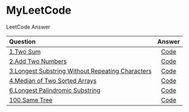 # MyLeetCode
LeetCode Answer

|Question|Answer|
|:--------------------------------------------|:--------------------------------------------------------:|
|[1.Two Sum](https://leetcode.com/problems/two-sum/)|[Code](https://github.com/yaochengfly/MyLeetCode/blob/master/1.Two%20Sum)|
|[2.Add Two Numbers](https://leetcode.com/problems/add-two-numbers/)|[Code](https://github.com/yaochengfly/MyLeetCode/blob/master/2.Add%20Two%20Numbers)|
|[3.Longest Substring Without Repeating Characters ](https://leetcode.com/problems/longest-substring-without-repeating-characters/)|[Code](https://github.com/yaochengfly/MyLeetCode/blob/master/3.Longest%20Substring%20Without%20Repeating%20Characters)|
|[4.Median of Two Sorted Arrays](https://leetcode.com/problems/median-of-two-sorted-arrays/)|[Code](https://github.com/yaochengfly/MyLeetCode/blob/master/4.Median%20of%20Two%20Sorted%20Arrays)|
|[6.Longest Palindromic Substring ](https://leetcode.com/problems/longest-palindromic-substring/)|[Code](https://github.com/yaochengfly/MyLeetCode/blob/master/5.Longest%20Palindromic%20Substring)|
|[100.Same Tree](https://leetcode.com/problems/same-tree/)|[Code](https://github.com/yaochengfly/MyLeetCode/blob/master/100.Same%20Tree)|
